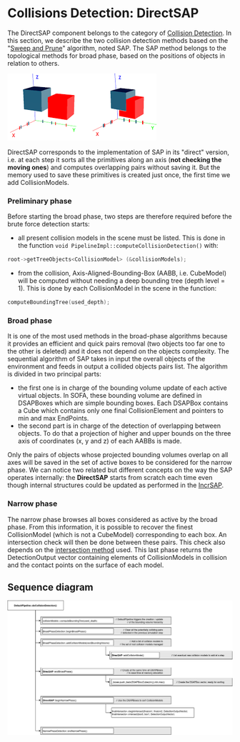 Collisions Detection: DirectSAP
===============================

The DirectSAP component belongs to the category of [Collision Detection](../../../../../simulation-principles/multi-model-representation/collision/#collision-detection).
In this section, we describe the two collision detection methods based on the "[Sweep and Prune](https://en.wikipedia.org/wiki/Sweep_and_prune)" algorithm, noted SAP. The SAP method belongs to the topological methods for broad phase, based on the positions of objects in relation to others.


<a href="https://github.com/sofa-framework/doc/blob/master/images/collision/SAP.png?raw=true"><img src="https://github.com/sofa-framework/doc/blob/master/images/collision/SAP.png?raw=true" title="SAP algorithm on x- and y-axis with a non-overlapping condition (left) and an overlapping one (right). Image from paper: Collision Detection: Broad Phase Adaptation from Multi-Core to Multi-GPU Architecture"/></a>

DirectSAP corresponds to the implementation of SAP in its "direct" version, i.e. at each step it sorts all the primitives along an axis (**not checking the moving ones**) and computes overlapping pairs without saving it. But the memory used to save these primitives is created just once, the first time we add CollisionModels.


### Preliminary phase

Before starting the broad phase, two steps are therefore required before the brute force detection starts:

- all present collision models in the scene must be listed. This is done in the function ```void PipelineImpl::computeCollisionDetection()```  with:
```cpp
root->getTreeObjects<CollisionModel> (&collisionModels);
```
- from the collision, Axis-Aligned-Bounding-Box (AABB, i.e. CubeModel) will be computed without needing a deep bounding tree (depth level = 1). This is done by each CollisionModel in the scene in the function: 
```cpp
computeBoundingTree(used_depth);
```


### Broad phase

It is one of the most used methods in the broad-phase algorithms because it provides an efficient and quick pairs removal (two objects too far one to the other is deleted) and it does not depend on the objects complexity. The sequential algorithm of SAP takes in input the overall objects of the environment and feeds in output a collided objects pairs list. The algorithm is divided in two principal parts:

- the first one is in charge of the bounding volume update of each active virtual objects. In SOFA, these bounding volume are defined in DSAPBoxes which are simple bounding boxes. Each DSAPBox contains a Cube which contains only one final CollisionElement and pointers to min and max EndPoints.
- the second part is in charge of the detection of overlapping between objects. To do that a projection of higher and upper bounds on the three axis of coordinates (x, y and z) of each
AABBs is made.

Only the pairs of objects whose projected bounding volumes overlap on all axes will be saved in the set of active boxes to be considered for the narrow phase. We can notice two related but different concepts on the way the SAP operates internally: the **DirectSAP** starts from scratch each time even though internal structures could be updated as performed in the [IncrSAP](./../incrsap/).


### Narrow phase

The narrow phase browses all boxes considered as active by the broad phase. From this information, it is possible to recover the finest CollisionModel (which is not a CubeModel) corresponding to each box. An intersection check will then be done between these pairs. This check also depends on the [intersection method](../../../../../simulation-principles/multi-model-representation/collision/#intersection-methods) used. This last phase returns the DetectionOutput vector containing elements of CollisionModels in collision and the contact points on the surface of each model.




Sequence diagram
----------------

<a href="https://github.com/sofa-framework/doc/blob/master/images/collision/DirectSAP.png?raw=true"><img src="https://github.com/sofa-framework/doc/blob/master/images/collision/DirectSAP.png?raw=true" title="Flow diagram for the broad & narrow phase of the DirectSAP"/></a>